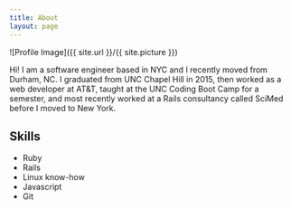 ```yaml
---
title: About
layout: page
---
```

![Profile Image]({{ site.url }}/{{ site.picture }})

<p>Hi! I am a software engineer based in NYC and I recently moved from Durham, NC.
I graduated from UNC Chapel Hill in 2015, then worked as a web developer at AT&T,
taught at the UNC Coding Boot Camp for a semester, and most recently worked at a
Rails consultancy called SciMed before I moved to New York. </p>


<h2>Skills</h2>

<ul class="skill-list">
	<li>Ruby</li>
	<li>Rails</li>
	<li>Linux know-how</li>
	<li>Javascript</li>
	<li>Git</li>
</ul>
